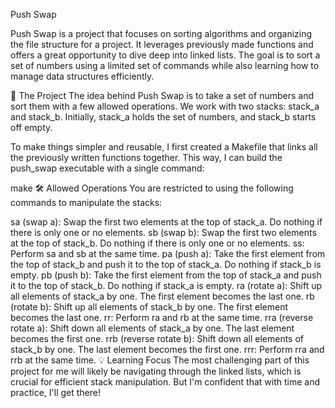 Push Swap

Push Swap is a project that focuses on sorting algorithms and organizing the file structure for a project. It leverages previously made functions and offers a great opportunity to dive deep into linked lists. The goal is to sort a set of numbers using a limited set of commands while also learning how to manage data structures efficiently.

🚀 The Project
The idea behind Push Swap is to take a set of numbers and sort them with a few allowed operations. We work with two stacks: stack_a and stack_b. Initially, stack_a holds the set of numbers, and stack_b starts off empty.

To make things simpler and reusable, I first created a Makefile that links all the previously written functions together. This way, I can build the push_swap executable with a single command:

make
🛠️ Allowed Operations
You are restricted to using the following commands to manipulate the stacks:

sa (swap a): Swap the first two elements at the top of stack_a. Do nothing if there is only one or no elements.
sb (swap b): Swap the first two elements at the top of stack_b. Do nothing if there is only one or no elements.
ss: Perform sa and sb at the same time.
pa (push a): Take the first element from the top of stack_b and push it to the top of stack_a. Do nothing if stack_b is empty.
pb (push b): Take the first element from the top of stack_a and push it to the top of stack_b. Do nothing if stack_a is empty.
ra (rotate a): Shift up all elements of stack_a by one. The first element becomes the last one.
rb (rotate b): Shift up all elements of stack_b by one. The first element becomes the last one.
rr: Perform ra and rb at the same time.
rra (reverse rotate a): Shift down all elements of stack_a by one. The last element becomes the first one.
rrb (reverse rotate b): Shift down all elements of stack_b by one. The last element becomes the first one.
rrr: Perform rra and rrb at the same time.
💡 Learning Focus
The most challenging part of this project for me will likely be navigating through the linked lists, which is crucial for efficient stack manipulation. But I'm confident that with time and practice, I'll get there!

